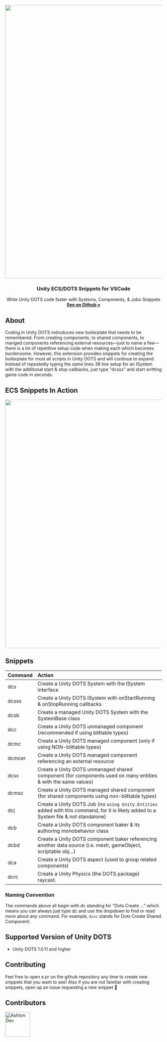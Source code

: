 <p align="center">
<img width="880" src="https://github.com/ashtonland/unity-ecs-snippets/assets/65512990/944e48ba-dcfb-4786-9a86-af2e937c5d3c" />
</p>

<div align="center">
	<h3 align="center">Unity ECS/DOTS Snippets for VSCode</h3>
	<p align="center">
    Write Unity DOTS code faster with Systems, Components, & Jobs Snippets
    <br />
    <a href="https://github.com/ashtonland/unity-ecs-snippets"><strong>See on Github »</strong></a>
   	<br />
  </p>
</div>

## About
Coding in Unity DOTS indroduces new boilerplate that needs to be remembered. From creating components, to shared components, to manged components referencing external resources—just to name a few—there is a lot of repetitive setup code when making each which becomes burdensome. However, this extension provides snippets for creating the boilerplate for most all scripts in Unity DOTS and will continue to expand. Instead of repeatedly typing the same lines 38 line setup for an ISystem with the additional start & stop callbacks, just type "dcsss" and start writting game code in seconds.

## ECS Snippets In Action
<p align="center">
<img width="800" src="https://github.com/ashtonland/unity-ecs-snippets/assets/65512990/664a39c7-59d1-425a-a48b-9f89a82b3f5d" />
</p>

## Snippets
| Command             |      Action      |
| :------------------- | :------------------- |
| dcs       |      Create a Unity DOTS System with the ISystem interface       |
| dcsss |     Create a Unity DOTS ISystem with onStartRunning & onStopRunning callbacks      |
| dcsb |     Create a managed Unity DOTS System with the SystemBase class      |
| dcc |     Create a Unity DOTS unmanaged component (recommended if using blittable types)      |
| dcmc |     Create a Unity DOTS managed component (only if using NON-blittable types)      |
| dcmcer |     Create a Unity DOTS managed component referencing an external resource      |
| dcsc |     Create a Unity DOTS unmanaged shared component (for components used on many entities & with the same values)      |
| dcmsc |     Create a Unity DOTS managed shared component (for shared components using non-blittable types)      |
| dcj |     Create a Unity DOTS Job (no `using Unity.Entities` added with this command, for it is likely added to a System file & not standalone)      |
| dcb       |      Create a Unity DOTS component baker & its authoring monobehavior class       |
| dcbd       |      Create a Unity DOTS component baker referencing another data source (i.e. mesh, gameObject, scriptable obj...)       |
| dca       |      Create a Unity DOTS aspect (used to group related components)       |
| dcrc       |      Create a Unity Physics (the DOTS package) raycast.      |

### Naming Convention
The commands above all begin with dc standing for "Dots Create ..." which means you can always just type dc and use the dropdown to find or read more about any command. For example, `dcsc` stands for Dots Create Shared Component.

## Supported Version of Unity DOTS
- Unity DOTS 1.0.11 and higher

## Contributing
Feel free to open a pr on the github repository any time to create new snippets that you want to see! Also if you are not familiar with creating snippets, open up an issue requesting a new snippet 🤝

## Contributors
<a href="https://github.com/ashtonland">
  <img alt="Ashton Dev" src="https://avatars.githubusercontent.com/u/65512990?v=4" width="80" />
</a> 

